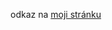 odkaz na [moji stránku](https://github.com/pslib-cz/2022-p2b-web-hm-building-Radka44/blob/main/media/index.html)